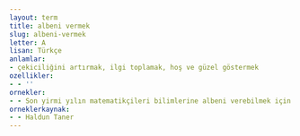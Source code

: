 ```yaml
---
layout: term
title: albeni vermek
slug: albeni-vermek
letter: A
lisan: Türkçe
anlamlar:
- çekiciliğini artırmak, ilgi toplamak, hoş ve güzel göstermek
ozellikler:
- - ''
ornekler:
- - Son yirmi yılın matematikçileri bilimlerine albeni verebilmek için yeni bir matematik buldular.
orneklerkaynak:
- - Haldun Taner
---
```

